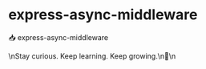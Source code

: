 # express-async-middleware

📥 express-async-middleware

<!-- INSPIRATIONAL_QUOTE_START -->\nStay curious. Keep learning. Keep growing.\n🦄\n<!-- INSPIRATIONAL_QUOTE_END -->
